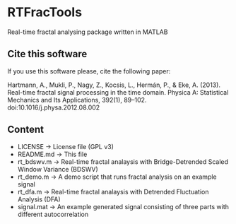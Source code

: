 RTFracTools
==============
Real-time fractal analysing package written in MATLAB

Cite this software
--------------

If you use this software please, cite the following paper:

Hartmann, A., Mukli, P., Nagy, Z., Kocsis, L., Hermán, P., & Eke, A. (2013).
Real-time fractal signal processing in the time domain. Physica A:
Statistical Mechanics and Its Applications, 392(1), 89–102.
doi:10.1016/j.physa.2012.08.002


Content
--------------

- LICENSE           -> License file (GPL v3)
- README.md         -> This file
- rt\_bdswv.m       -> Real-time fractal analaysis with Bridge-Detrended Scaled Window Variance (BDSWV)
- rt\_demo.m        -> A demo script that runs fractal analysis on an example signal
- rt\_dfa.m         -> Real-time fractal analaysis with Detrended Fluctuation Analysis (DFA)
- signal.mat        -> An example generated signal consisting of three parts with different autocorrelation
